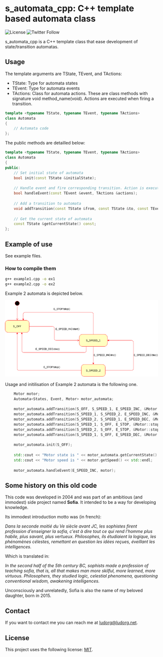 # s_automata_cpp: C++ template based automata class

![License](https://img.shields.io/github/license/Ludorg/s_automata_cpp)
![Twitter Follow](https://img.shields.io/twitter/follow/Ludorg1?style=social)

s_automata_cpp is a C++ template class that ease development of state/transition automatas.

## Usage

The template arguments are TState, TEvent, and TActions:

- TState: Type for automata states
- TEvent: Type for automata events
- TActions: Class for automata actions. These are class methods with signature void method_name(void). Actions are executed when firing a transition.

```cpp
template <typename TState, typename TEvent, typename TActions>
class Automata
{
    // Automata code
};
```

The public methods are detailled below:

```cpp
template <typename TState, typename TEvent, typename TActions>
class Automata
{
public:
    // Set initial state of automata
    bool init(const TState &initialState);

    // Handle event and fire corresponding transition. Action is executed before changing state.
    bool handleEvent(const TEvent &event, TActions &actions);

    // Add a transition to automata
    void addTransition(const TState &from, const TState &to, const TEvent &evt, void (TActions::*action)(void));

    // Get the current state of automata
    const TState &getCurrentState() const;
};
```

## Example of use

See example files.

### How to compile them

```bash
g++ example1.cpp -o ex1
g++ example2.cpp -o ex2
```

Example 2 automata is depicted below.

![Example 2 automata](./example2.png)

Usage and initilisation of Example 2 automata is the following one.

```cpp
    Motor motor;
    Automata<States, Event, Motor> motor_automata;

    motor_automata.addTransition(S_OFF, S_SPEED_1, E_SPEED_INC, &Motor::start);
    motor_automata.addTransition(S_SPEED_1, S_SPEED_2, E_SPEED_INC, &Motor::inc);
    motor_automata.addTransition(S_SPEED_2, S_SPEED_1, E_SPEED_DEC, &Motor::dec);
    motor_automata.addTransition(S_SPEED_1, S_OFF, E_STOP, &Motor::stop);
    motor_automata.addTransition(S_SPEED_2, S_OFF, E_STOP, &Motor::stop);
    motor_automata.addTransition(S_SPEED_1, S_OFF, E_SPEED_DEC, &Motor::dec);

    motor_automata.init(S_OFF);

    std::cout << "Motor state is " << motor_automata.getCurrentState() << std::endl;
    std::cout << "Motor speed is " << motor.getSpeed() << std::endl;

    motor_automata.handleEvent(E_SPEED_INC, motor);
```

## Some history on this old code

This code was developed in 2004 and was part of an ambitious (and immodest) side project named __Sofia__. It intended to be a way for developing knowledge.

Its immodest introduction motto was (in french):

_Dans la seconde moitié du Ve siècle avant JC, les sophistes firent profession d'enseigner la sofia, c'est à dire tout ce qui rend l'homme plus habile, plus savant, plus vertueux. Philosophes, ils étudiaient la logique, les phénomènes célestes, remettant en question les idées reçues, éveillant les intelligences._

Which is translated in:

_In the second half of the 5th century BC, sophists made a profession of teaching sofia, that is, all that  makes man more skilful, more learned, more virtuous. Philosophers, they studied logic, celestial phenomena, questioning conventional wisdom, awakening intelligences._

Unconsciously and unrelatedly, Sofia is also the name of my beloved daughter, born in 2015.

## Contact

If you want to contact me you can reach me at <ludorg@ludorg.net>.

## License

This project uses the following license: [MIT](https://github.com/Ludorg/s_automata_cpp/blob/master/LICENSE).
